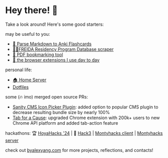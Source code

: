 <!--<div>
  <img height="165" align="left" src="https://github-readme-stats.vercel.app/api?username=blueputty01&count_private=true&include_all_commits=true&show_icons=true" />
  <img src="https://github-readme-stats.vercel.app/api/top-langs/?username=blueputty01&layout=compact" />
</div>-->

# Hey there! 👋

Take a look around! Here's some good starters:

may be useful to you:

- [📄 Parse Markdown to Anki Flashcards](https://github.com/blueputty01/md-to-anki)
- [👩‍⚕️FREIDA Residency Program Database scraper](https://github.com/blueputty01/ama-scraping)
- [📑 PDF bookmarking tool](https://github.com/blueputty01/pdf-bookmarking)
- [📇 the browser extensions I use day to day](https://github.com/blueputty01/browser-utility-extensions)

personal life:

- [🏠 Home Server](https://github.com/blueputty01/home-server)
- [Dotfiles](https://github.com/blueputty01/dotfiles)

some (🔥 imo) merged open source PRs:

- [Sanity CMS Icon Picker Plugin](https://github.com/christopherafbjur/sanity-plugin-icon-picker/pull/47): added option to popular CMS plugin to decrease resulting bundle size by nearly 100%
- [Tab for a Cause](https://github.com/gladly-team/tab-extensions/issues/17): upgraded Chrome extension with 200k+ users to new Chrome API platform and added tab-action feature

hackathons:
🏆 [HoyaHacks '24](https://github.com/blueputty01/hoyahacks24) | 🥉 [Hack3](https://github.com/blueputty01/hack3) | [Montyhacks client](https://github.com/blueputty01/ai-farming-client) | [Montyhacks server](https://github.com/blueputty01/ai-farming-server)

check out [byalexyang.com](https://byalexyang.com) for more projects, reflections, and contacts!
